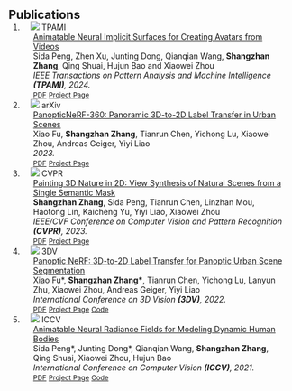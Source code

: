 
<h2 id="publications" style="margin: 2px 0px -15px;">Publications</h2>

<div class="publications">
<ol class="bibliography">






<li>
<div class="pub-row">
<div class="col-sm-3 abbr" style="position: relative;padding-right: 15px;padding-left: 15px;">
  <img src="assets/img/anisdf.jpg"  class="teaser img-fluid z-depth-1">
  <abbr class="badge">TPAMI</abbr>
</div>
<div class="col-sm-9" style="position: relative;padding-right: 15px;padding-left: 20px;">
  <div class="title"><a href="https://arxiv.org/pdf/2203.08133.pdf">Animatable Neural Implicit Surfaces for Creating Avatars from Videos</a></div>
  <div class="author">Sida Peng, Zhen Xu, Junting Dong, Qianqian Wang, <strong>Shangzhan Zhang</strong>, Qing Shuai, Hujun Bao and Xiaowei Zhou</div>
  <div class="periodical"><em>IEEE Transactions on Pattern Analysis and Machine Intelligence <strong>(TPAMI)</strong>, 2024.</em></div>
  <div class="links">
    <a href="https://arxiv.org/pdf/2203.08133.pdf" class="btn btn-sm z-depth-0" role="button" target="_blank" style="font-size:12px;">PDF</a>
    <a href="https://zju3dv.github.io/animatable_sdf/" class="btn btn-sm z-depth-0" role="button" target="_blank" style="font-size:12px;">Project Page</a>
  </div>
</div>
</div>
</li>



<li>
<div class="pub-row">
<div class="col-sm-3 abbr" style="position: relative;padding-right: 15px;padding-left: 15px;">
  <img src="assets/img/panopticnerf360.gif"  class="teaser img-fluid z-depth-1">
  <abbr class="badge">arXiv</abbr>
</div>
<div class="col-sm-9" style="position: relative;padding-right: 15px;padding-left: 20px;">
  <div class="title"><a href="https://arxiv.org/pdf/2309.10815.pdf">PanopticNeRF-360: Panoramic 3D-to-2D Label Transfer in Urban Scenes</a></div>
  <div class="author">Xiao Fu, <strong>Shangzhan Zhang</strong>, Tianrun Chen, Yichong Lu,
Xiaowei Zhou, Andreas Geiger, Yiyi Liao</div>
  <div class="periodical"><em> 2023.</em></div>
  <div class="links">
    <a href="https://arxiv.org/pdf/2309.10815.pdf" class="btn btn-sm z-depth-0" role="button" target="_blank" style="font-size:12px;">PDF</a>
    <a href="https://fuxiao0719.github.io/projects/panopticnerf360/" class="btn btn-sm z-depth-0" role="button" target="_blank" style="font-size:12px;">Project Page</a>
  </div>
</div>
</div>
</li>


<li>
<div class="pub-row">

  <div class="col-sm-3 abbr" style="position: relative;padding-right: 15px;padding-left: 15px;">
    <img src="assets/img/teaser1024_1.jpg" class="teaser img-fluid z-depth-1">
    <abbr class="badge">CVPR</abbr>
  </div>

  <div class="col-sm-9" style="position: relative;padding-right: 15px;padding-left: 20px;">
    <div class="title"><a href="https://arxiv.org/abs/2302.07224">Painting 3D Nature in 2D: View Synthesis of Natural Scenes from a Single Semantic Mask
</a></div>
    <div class="author"><strong>Shangzhan Zhang</strong>, Sida Peng, Tianrun Chen, Linzhan Mou, Haotong Lin, Kaicheng Yu, Yiyi Liao, Xiaowei Zhou</div>
    <div class="periodical"><em>IEEE/CVF Conference on Computer Vision and Pattern Recognition <strong>(CVPR)</strong>, 2023.</em></div>
    <div class="links">
      <a href="https://arxiv.org/pdf/2302.07224.pdf" class="btn btn-sm z-depth-0" role="button" target="_blank" style="font-size:12px;">PDF</a>
      <a href="https://zju3dv.github.io/paintingnature/" class="btn btn-sm z-depth-0" role="button" target="_blank" style="font-size:12px;">Project Page</a>
    </div>
  </div>
</div>
</li>


<li>

<div class="pub-row">

<div class="col-sm-3 abbr" style="position: relative;padding-right: 15px;padding-left: 15px;">
  <img src="assets/img/3dv2022.gif" class="teaser img-fluid z-depth-1">
  <abbr class="badge">3DV</abbr>
</div>

<div class="col-sm-9" style="position: relative;padding-right: 15px;padding-left: 20px;">
  <div class="title"><a href="https://www.cvlibs.net/publications/Fu2022THREEDV.pdf">Panoptic NeRF: 3D-to-2D Label Transfer for Panoptic Urban Scene Segmentation
</a></div>
  <div class="author">Xiao Fu*, <strong>Shangzhan Zhang*</strong>, Tianrun Chen, Yichong Lu, Lanyun Zhu, Xiaowei Zhou, Andreas Geiger, Yiyi Liao</div>
  <div class="periodical"><em>International Conference on 3D Vision  <strong>(3DV)</strong>, 2022.</em></div>
  <div class="links">
    <a href="https://arxiv.org/pdf/2203.15224.pdf" class="btn btn-sm z-depth-0" role="button" target="_blank" style="font-size:12px;">PDF</a>
    <a href="https://fuxiao0719.github.io/projects/panopticnerf/" class="btn btn-sm z-depth-0" role="button" target="_blank" style="font-size:12px;">Project Page</a>
    <a href="https://github.com/fuxiao0719/panopticnerf" class="btn btn-sm z-depth-0" role="button" target="_blank" style="font-size:12px;">Code</a>
    </div>
  </div>
</div>
  
</li>


  
  
  
<li>
<div class="pub-row">

  <div class="col-sm-3 abbr" style="position: relative;padding-right: 15px;padding-left: 15px;">
    <img src="assets/img/aninerf.gif" class="teaser img-fluid z-depth-1">
    <abbr class="badge">ICCV</abbr>
  </div>

  <div class="col-sm-9" style="position: relative;padding-right: 15px;padding-left: 20px;">
    <div class="title"><a href="https://openaccess.thecvf.com/content/ICCV2021/papers/Peng_Animatable_Neural_Radiance_Fields_for_Modeling_Dynamic_Human_Bodies_ICCV_2021_paper.pdf">Animatable Neural Radiance Fields for Modeling Dynamic Human Bodies</a></div>
    <div class="author">Sida Peng*, Junting Dong*, Qianqian Wang,  <strong>Shangzhan Zhang</strong>, Qing Shuai, Xiaowei Zhou, Hujun Bao</div>
    <div class="periodical"><em>International Conference on Computer Vision <strong>(ICCV)</strong>, 2021.</em></div>
    <div class="links">
      <a href="https://openaccess.thecvf.com/content/ICCV2021/papers/Peng_Animatable_Neural_Radiance_Fields_for_Modeling_Dynamic_Human_Bodies_ICCV_2021_paper.pdf" class="btn btn-sm z-depth-0" role="button" target="_blank" style="font-size:12px;">PDF</a>
      <a href="https://zju3dv.github.io/animatable_nerf/" class="btn btn-sm z-depth-0" role="button" target="_blank" style="font-size:12px;">Project Page</a>
      <a href="https://github.com/zju3dv/animatable_nerf" class="btn btn-sm z-depth-0" role="button" target="_blank" style="font-size:12px;">Code</a>
    </div>
  </div>
</div>
</li>
  
  
  

  
</ol>
</div>





   
